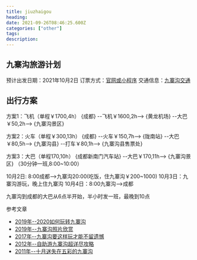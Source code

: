 ```yaml
---
title: jiuzhaigou
heading: 
date: 2021-09-26T08:46:25.600Z
categories: ["other"]
tags: 
description: 
---
```


## 九寨沟旅游计划
预计出发日期：2021年10月2日
订票方式：[官网或小程序](http://www.abatour.com/)
交通信息：[九寨沟交通](http://www.abatour.com/travel/xianjzg/jzg/jingqu_0005.htmlvvvv)

## 出行方案
方案1：飞机（单程￥1700,4h）
{成都} --飞机￥1600,2h--> {黄龙机场} --大巴￥50,2h--> {九寨沟景区}

方案2：火车（单程￥300,13h）
{成都} --火车￥150,7h--> {陇南站} --大巴￥80,5h--> {九寨沟县} --打车￥80,1h--> {九寨沟县售票处}

方案3：大巴（单程170,10h）
{成都新南门汽车站} --大巴￥170,11h--> {九寨沟景区} （30分钟一班,8:00~10:00）


10月2日: 8:00成都-->九寨沟20:00(吃饭，住九寨沟￥200~1000)
10月3日：九寨沟游玩，晚上住九寨沟
10月4日：8:00九寨沟-->成都



九寨沟到成都的大巴从6点半开始，半小时发一班，最晚到10点


参考文章
- [2019年--2020如何玩转九寨沟](2020如何玩转九寨沟，看这篇攻略就足够了)
- [2019年--九寨沟照片欣赏](https://www.mafengwo.cn/gonglve/ziyouxing/320180.html)
- [2017年--九寨沟要这样玩才能不留遗憾](https://www.mafengwo.cn/gonglve/ziyouxing/2855.html)
- [2012年--自助游九寨沟超详尽攻略](http://www.mafengwo.cn/i/935765.html)
- [2011年--十月迷失在五彩的九寨沟](https://www.mafengwo.cn/i/759584.html)
